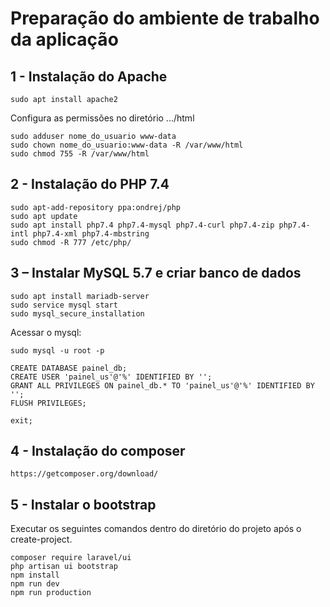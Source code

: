 # Preparação do ambiente de trabalho da aplicação

## 1 - Instalação do Apache
```
sudo apt install apache2
```
Configura as permissões no diretório .../html
```
sudo adduser nome_do_usuario www-data
sudo chown nome_do_usuario:www-data -R /var/www/html
sudo chmod 755 -R /var/www/html
```

## 2 - Instalação do PHP 7.4
```
sudo apt-add-repository ppa:ondrej/php
sudo apt update
sudo apt install php7.4 php7.4-mysql php7.4-curl php7.4-zip php7.4-intl php7.4-xml php7.4-mbstring 
sudo chmod -R 777 /etc/php/ 
```

## 3 – Instalar MySQL 5.7 e criar banco de dados
```
sudo apt install mariadb-server
sudo service mysql start
sudo mysql_secure_installation
```
Acessar o mysql:
```
sudo mysql -u root -p

CREATE DATABASE painel_db;
CREATE USER 'painel_us'@'%' IDENTIFIED BY '';
GRANT ALL PRIVILEGES ON painel_db.* TO 'painel_us'@'%' IDENTIFIED BY '';
FLUSH PRIVILEGES;

exit;
```

## 4 - Instalação do composer
```
https://getcomposer.org/download/
```

## 5 - Instalar o bootstrap
Executar os seguintes comandos dentro do diretório do projeto após o create-project. 
```
composer require laravel/ui
php artisan ui bootstrap
npm install
npm run dev
npm run production
```